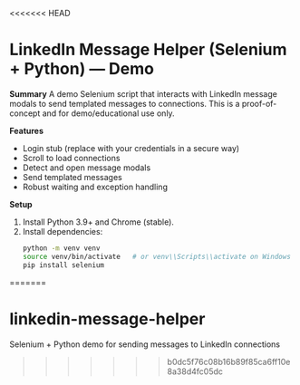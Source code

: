 <<<<<<< HEAD
# LinkedIn Message Helper (Selenium + Python) — Demo

**Summary**
A demo Selenium script that interacts with LinkedIn message modals to send templated messages to connections. This is a proof-of-concept and for demo/educational use only.

**Features**
- Login stub (replace with your credentials in a secure way)
- Scroll to load connections
- Detect and open message modals
- Send templated messages
- Robust waiting and exception handling

**Setup**
1. Install Python 3.9+ and Chrome (stable).
2. Install dependencies:
   ```bash
   python -m venv venv
   source venv/bin/activate   # or venv\\Scripts\\activate on Windows
   pip install selenium
=======
# linkedin-message-helper
Selenium + Python demo for sending messages to LinkedIn connections
>>>>>>> b0dc5f76c08b16b89f85ca6ff10e8a38d4fc05dc
